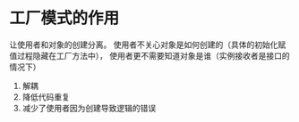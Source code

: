 # 工厂模式的作用
让使用者和对象的创建分离。
使用者不关心对象是如何创建的（具体的初始化赋值过程隐藏在工厂方法中），
使用者更不需要知道对象是谁（实例接收者是接口的情况下）

1. 解耦
2. 降低代码重复
3. 减少了使用者因为创建导致逻辑的错误